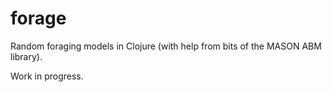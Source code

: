 # forage
Random foraging models in Clojure (with help from bits of the MASON ABM library).

Work in progress.

<!-- (Preliminary work appeared in the foond repo.) -->
